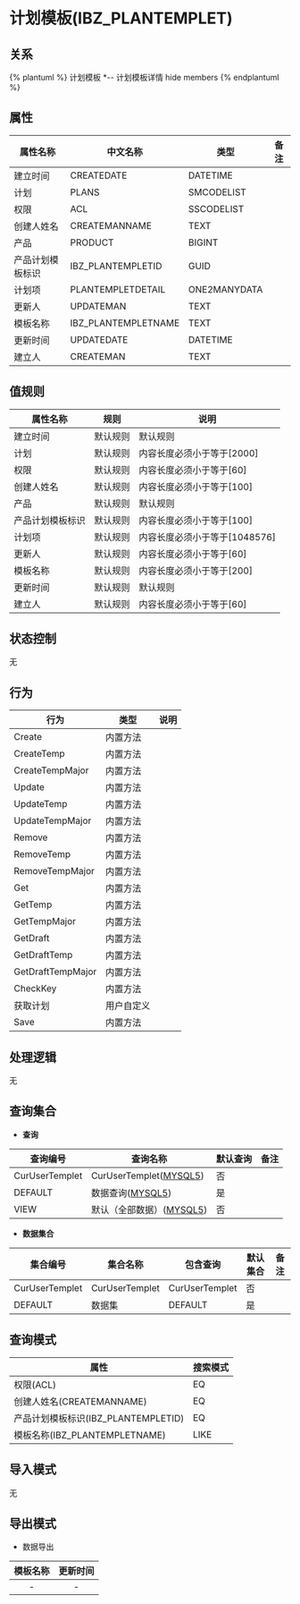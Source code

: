 # 计划模板(IBZ_PLANTEMPLET)

  

## 关系
{% plantuml %}
计划模板 *-- 计划模板详情 
hide members
{% endplantuml %}

## 属性

| 属性名称        |    中文名称    | 类型     |  备注  |
| --------   |------------| -----   |  -------- | 
|建立时间|CREATEDATE|DATETIME|&nbsp;|
|计划|PLANS|SMCODELIST|&nbsp;|
|权限|ACL|SSCODELIST|&nbsp;|
|创建人姓名|CREATEMANNAME|TEXT|&nbsp;|
|产品|PRODUCT|BIGINT|&nbsp;|
|产品计划模板标识|IBZ_PLANTEMPLETID|GUID|&nbsp;|
|计划项|PLANTEMPLETDETAIL|ONE2MANYDATA|&nbsp;|
|更新人|UPDATEMAN|TEXT|&nbsp;|
|模板名称|IBZ_PLANTEMPLETNAME|TEXT|&nbsp;|
|更新时间|UPDATEDATE|DATETIME|&nbsp;|
|建立人|CREATEMAN|TEXT|&nbsp;|

## 值规则
| 属性名称    | 规则    |  说明  |
| --------   |------------| ----- | 
|建立时间|默认规则|默认规则|
|计划|默认规则|内容长度必须小于等于[2000]|
|权限|默认规则|内容长度必须小于等于[60]|
|创建人姓名|默认规则|内容长度必须小于等于[100]|
|产品|默认规则|默认规则|
|产品计划模板标识|默认规则|内容长度必须小于等于[100]|
|计划项|默认规则|内容长度必须小于等于[1048576]|
|更新人|默认规则|内容长度必须小于等于[60]|
|模板名称|默认规则|内容长度必须小于等于[200]|
|更新时间|默认规则|默认规则|
|建立人|默认规则|内容长度必须小于等于[60]|

## 状态控制

无


## 行为
| 行为    | 类型    |  说明  |
| --------   |------------| ----- | 
|Create|内置方法|&nbsp;|
|CreateTemp|内置方法|&nbsp;|
|CreateTempMajor|内置方法|&nbsp;|
|Update|内置方法|&nbsp;|
|UpdateTemp|内置方法|&nbsp;|
|UpdateTempMajor|内置方法|&nbsp;|
|Remove|内置方法|&nbsp;|
|RemoveTemp|内置方法|&nbsp;|
|RemoveTempMajor|内置方法|&nbsp;|
|Get|内置方法|&nbsp;|
|GetTemp|内置方法|&nbsp;|
|GetTempMajor|内置方法|&nbsp;|
|GetDraft|内置方法|&nbsp;|
|GetDraftTemp|内置方法|&nbsp;|
|GetDraftTempMajor|内置方法|&nbsp;|
|CheckKey|内置方法|&nbsp;|
|获取计划|用户自定义|&nbsp;|
|Save|内置方法|&nbsp;|

## 处理逻辑
无

## 查询集合

* **查询**

| 查询编号 | 查询名称       | 默认查询 |   备注|
| --------  | --------   | --------   | ----- |
|CurUserTemplet|CurUserTemplet([MYSQL5](../../appendix/query_MYSQL5.md#IbzPlanTemplet_CurUserTemplet))|否|&nbsp;|
|DEFAULT|数据查询([MYSQL5](../../appendix/query_MYSQL5.md#IbzPlanTemplet_Default))|是|&nbsp;|
|VIEW|默认（全部数据）([MYSQL5](../../appendix/query_MYSQL5.md#IbzPlanTemplet_View))|否|&nbsp;|

* **数据集合**

| 集合编号 | 集合名称   |  包含查询  | 默认集合 |   备注|
| --------  | --------   | -------- | --------   | ----- |
|CurUserTemplet|CurUserTemplet|CurUserTemplet|否|&nbsp;|
|DEFAULT|数据集|DEFAULT|是|&nbsp;|

## 查询模式
| 属性      |    搜索模式     |
| --------   |------------|
|权限(ACL)|EQ|
|创建人姓名(CREATEMANNAME)|EQ|
|产品计划模板标识(IBZ_PLANTEMPLETID)|EQ|
|模板名称(IBZ_PLANTEMPLETNAME)|LIKE|

## 导入模式
无


## 导出模式
* 数据导出

|模板名称|更新时间|
| :------: | :------: |
| - | - |
